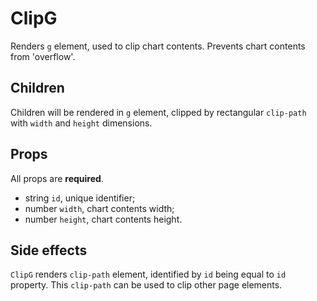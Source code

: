 # ClipG

Renders `g` element, used to clip chart contents. Prevents chart contents from 'overflow'.

## Children

Children will be rendered in `g` element, clipped by rectangular `clip-path` with `width` and `height` dimensions.

## Props

All props are **required**.

- string `id`, unique identifier;
- number `width`, chart contents width;
- number `height`, chart contents height.

## Side effects

`ClipG` renders `clip-path` element, identified by `id` being equal to `id` property. This `clip-path` can be used to clip other page elements.

